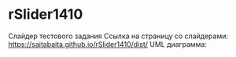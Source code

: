 # rSlider1410
Слайдер тестового задания
Ссылка на страницу со слайдерами: https://saitabaita.github.io/rSlider1410/dist/
UML диаграмма:
